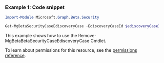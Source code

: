 ### Example 1: Code snippet

```powershellImport-Module Microsoft.Graph.Beta.Security

Get-MgBetaSecurityCaseEdiscoveryCase -EdiscoveryCaseId $ediscoveryCaseId
```
This example shows how to use the Remove-MgBetaBetaSecurityCaseEdiscoveryCase Cmdlet.
To learn about permissions for this resource, see the [permissions reference](/graph/permissions-reference).


